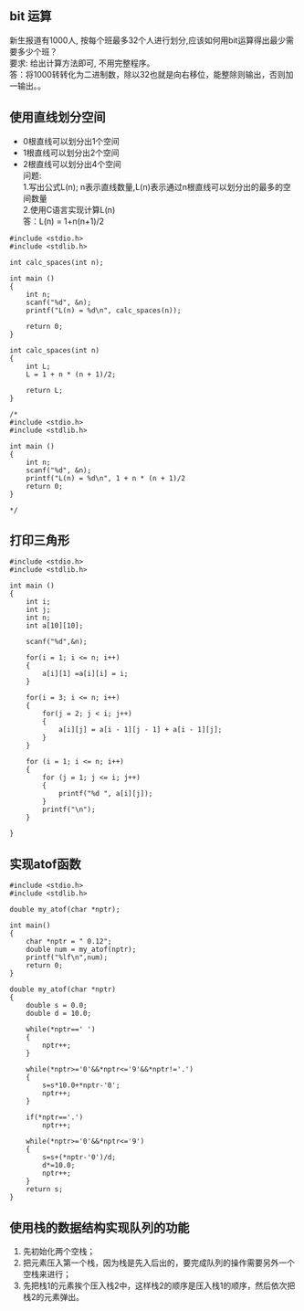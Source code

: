 ## bit 运算
新生报道有1000人, 按每个班最多32个人进行划分,应该如何用bit运算得出最少需要多少个班？  
要求:  给出计算方法即可, 不用完整程序。  
答：将1000转转化为二进制数，除以32也就是向右移位，能整除则输出，否则加一输出。。

## 使用直线划分空间
* 0根直线可以划分出1个空间
* 1根直线可以划分出2个空间
* 2根直线可以划分出4个空间  
问题:  
1.写出公式L(n); n表示直线数量,L(n)表示通过n根直线可以划分出的最多的空间数量  
2.使用C语言实现计算L(n)  
答：L(n) = 1+n(n+1)/2  

```
#include <stdio.h>
#include <stdlib.h>

int calc_spaces(int n);

int main ()
{
    int n;
    scanf("%d", &n);
    printf("L(n) = %d\n", calc_spaces(n));
    
    return 0;
}

int calc_spaces(int n)
{
    int L;
    L = 1 + n * (n + 1)/2;
    
    return L;
}

/*
#include <stdio.h>
#include <stdlib.h>

int main ()
{
    int n;
    scanf("%d", &n);
    printf("L(n) = %d\n", 1 + n * (n + 1)/2
    return 0;
}

*/
```
## 打印三角形
```
#include <stdio.h>
#include <stdlib.h>

int main ()
{
    int i;
    int j;
    int n;
    int a[10][10];
    
    scanf("%d",&n);
    
    for(i = 1; i <= n; i++)
    {
        a[i][1] =a[i][i] = i;
    }
    
    for(i = 3; i <= n; i++)
    {
        for(j = 2; j < i; j++)
        {
            a[i][j] = a[i - 1][j - 1] + a[i - 1][j];
        }
    }
    
    for (i = 1; i <= n; i++)
    {
        for (j = 1; j <= i; j++)
        {
            printf("%d ", a[i][j]);
        }
        printf("\n");
    }
    
}
```
## 实现atof函数

```
#include <stdio.h>
#include <stdlib.h>

double my_atof(char *nptr);

int main()
{
    char *nptr = " 0.12";
    double num = my_atof(nptr);
    printf("%lf\n",num);
    return 0;
}

double my_atof(char *nptr)
{
    double s = 0.0;
    double d = 10.0;

    while(*nptr==' ')
    {
        nptr++;
    }
    
    while(*nptr>='0'&&*nptr<='9'&&*nptr!='.')
    {
        s=s*10.0+*nptr-'0';
        nptr++;
    }
    
    if(*nptr=='.')
        nptr++;
    
    while(*nptr>='0'&&*nptr<='9')
    {
        s=s+(*nptr-'0')/d;
        d*=10.0;
        nptr++;
    }
    return s;
}
```
## 使用栈的数据结构实现队列的功能

1. 先初始化两个空栈；
2. 把元素压入第一个栈，因为栈是先入后出的，要完成队列的操作需要另外一个空栈来进行；
3. 先把栈1的元素挨个压入栈2中，这样栈2的顺序是压入栈1的顺序，然后依次把栈2的元素弹出。  

